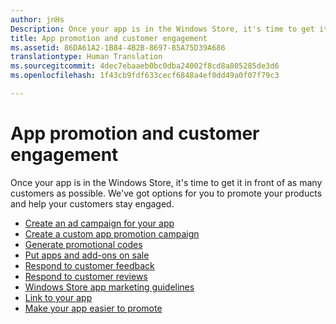 ```yaml
---
author: jnHs
Description: Once your app is in the Windows Store, it's time to get it in front of as many customers as possible.
title: App promotion and customer engagement
ms.assetid: 86DA61A2-1B84-4B2B-8697-85A75D39A686
translationtype: Human Translation
ms.sourcegitcommit: 4dec7ebaaeb0bc0dba24002f8cd8a805285de3d6
ms.openlocfilehash: 1f43cb9fdf633cecf6848a4ef0dd49a0f07f79c3

---
```


# App promotion and customer engagement


Once your app is in the Windows Store, it's time to get it in front of as many customers as possible. We've got options for you to promote your products and help your customers stay engaged.

-   [Create an ad campaign for your app](create-an-ad-campaign-for-your-app.md)
-   [Create a custom app promotion campaign](create-a-custom-app-promotion-campaign.md)
-   [Generate promotional codes](generate-promotional-codes.md)
-   [Put apps and add-ons on sale](put-apps-and-add-ons-on-sale.md)
-   [Respond to customer feedback](respond-to-customer-feedback.md)
-   [Respond to customer reviews](respond-to-customer-reviews.md)
-   [Windows Store app marketing guidelines](app-marketing-guidelines.md)
-   [Link to your app](link-to-your-app.md)
-   [Make your app easier to promote](make-your-app-easier-to-promote.md)

 

 



<!--HONumber=Aug16_HO5-->


